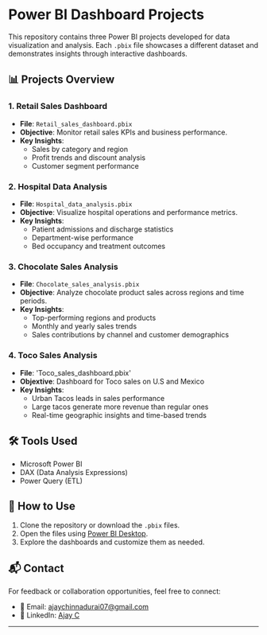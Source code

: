 # Power BI Dashboard Projects

This repository contains three Power BI projects developed for data visualization and analysis. Each `.pbix` file showcases a different dataset and demonstrates insights through interactive dashboards.

## 📊 Projects Overview

### 1. Retail Sales Dashboard
- **File**: `Retail_sales_dashboard.pbix`
- **Objective**: Monitor retail sales KPIs and business performance.
- **Key Insights**:
  - Sales by category and region
  - Profit trends and discount analysis
  - Customer segment performance

### 2. Hospital Data Analysis
- **File**: `Hospital_data_analysis.pbix`
- **Objective**: Visualize hospital operations and performance metrics.
- **Key Insights**:
  - Patient admissions and discharge statistics
  - Department-wise performance
  - Bed occupancy and treatment outcomes

### 3. Chocolate Sales Analysis
- **File**: `Chocolate_sales_analysis.pbix`
- **Objective**: Analyze chocolate product sales across regions and time periods.
- **Key Insights**:
  - Top-performing regions and products
  - Monthly and yearly sales trends
  - Sales contributions by channel and customer demographics
 
### 4. Toco Sales Analysis
- **File**: 'Toco_sales_dashboard.pbix'
- **Objextive**: Dashboard for Toco sales on U.S and Mexico
- **Key Insights**:
  - Urban Tacos leads in sales performance
  - Large tacos generate more revenue than regular ones
  - Real-time geographic insights and time-based trends

## 🛠️ Tools Used
- Microsoft Power BI
- DAX (Data Analysis Expressions)
- Power Query (ETL)

## 📁 How to Use
1. Clone the repository or download the `.pbix` files.
2. Open the files using [Power BI Desktop](https://powerbi.microsoft.com/desktop/).
3. Explore the dashboards and customize them as needed.

## 📬 Contact
For feedback or collaboration opportunities, feel free to connect:

- 📧 Email: ajaychinnadurai07@gmail.com  
- 🔗 LinkedIn: [Ajay C](https://www.linkedin.com/in/ajay-c-03a707286)

---

